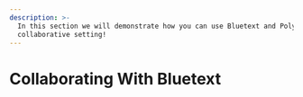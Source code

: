 ```yaml
---
description: >-
  In this section we will demonstrate how you can use Bluetext and Polytope in a
  collaborative setting!
---
```


# Collaborating With Bluetext

